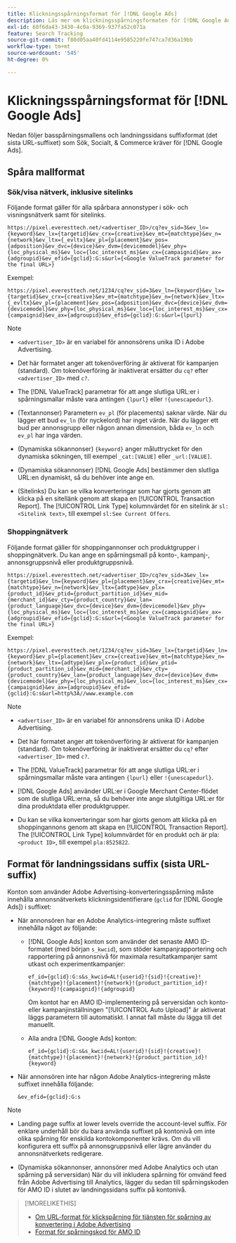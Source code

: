 ```yaml
---
title: Klickningsspårningsformat för [!DNL Google Ads]
description: Läs mer om klickningsspårningsformaten för [!DNL Google Ads] konton.
exl-id: 68f6da43-3430-4c0a-9369-937fa52c071a
feature: Search Tracking
source-git-commit: f80d05aa40fd4114e9585220fe747ca7d36a19bb
workflow-type: tm+mt
source-wordcount: '545'
ht-degree: 0%

---
```


# Klickningsspårningsformat för [!DNL Google Ads]

Nedan följer basspårningsmallens och landningssidans suffixformat (det sista URL-suffixet) som Sök, Socialt, &amp; Commerce kräver för [!DNL Google Ads].

## Spåra mallformat

### Sök/visa nätverk, inklusive sitelinks

Följande format gäller för alla spårbara annonstyper i sök- och visningsnätverk samt för sitelinks.

`https://pixel.everesttech.net/<advertiser_ID>/cq?ev_sid=3&ev_ln={keyword}&ev_lx={targetid}&ev_crx={creative}&ev_mt={matchtype}&ev_n={network}&ev_ltx={_evltx}&ev_pl={placement}&ev_pos={adposition}&ev_dvc={device}&ev_dvm={devicemodel}&ev_phy={loc_physical_ms}&ev_loc={loc_interest_ms}&ev_cx={campaignid}&ev_ax={adgroupid}&ev_efid={gclid}:G:s&url={<Google ValueTrack parameter for the final URL>}`

Exempel:

`https://pixel.everesttech.net/1234/cq?ev_sid=3&ev_ln={keyword}&ev_lx={targetid}&ev_crx={creative}&ev_mt={matchtype}&ev_n={network}&ev_ltx={_evltx}&ev_pl={placement}&ev_pos={adposition}&ev_dvc={device}&ev_dvm={devicemodel}&ev_phy={loc_physical_ms}&ev_loc={loc_interest_ms}&ev_cx={campaignid}&ev_ax={adgroupid}&ev_efid={gclid}:G:s&url={lpurl}`

>[!NOTE]
>
>* `<advertiser_ID>` är en variabel för annonsörens unika ID i Adobe Advertising.
>
>* Det här formatet anger att tokenöverföring är aktiverat för kampanjen (standard). Om tokenöverföring är inaktiverat ersätter du `cq?` efter `<advertiser_ID>` med `c?`.
>
>* The [!DNL ValueTrack] parametrar för att ange slutliga URL:er i spårningsmallar måste vara antingen `{lpurl}` eller `!{unescapedurl}`.
>
>* (Textannonser) Parametern `ev_pl` (för placements) saknar värde. När du lägger ett bud `ev_ln` (för nyckelord) har inget värde. När du lägger ett bud per annonsgrupp eller någon annan dimension, båda `ev_ln` och `ev_pl` har inga värden.
>
>* (Dynamiska sökannonser) `{keyword}` anger måluttrycket för den dynamiska sökningen, till exempel `_cat:[VALUE]` eller `_url:[VALUE]`.
>
>* (Dynamiska sökannonser) [!DNL Google Ads] bestämmer den slutliga URL:en dynamiskt, så du behöver inte ange en.
>
>* (Sitelinks) Du kan se vilka konverteringar som har gjorts genom att klicka på en sitellänk genom att skapa en [!UICONTROL Transaction Report]. The [!UICONTROL Link Type] kolumnvärdet för en sitelink är `sl:<Sitelink text>`, till exempel `sl:See Current Offers`.

### Shoppingnätverk

Följande format gäller för shoppingannonser och produktgrupper i shoppingnätverk. Du kan ange en spårningsmall på konto-, kampanj-, annonsgruppsnivå eller produktgruppsnivå.

`https://pixel.everesttech.net/<advertiser_ID>/cq?ev_sid=3&ev_lx={targetid}&ev_ln={keyword}&ev_pl={placement}&ev_crx={creative}&ev_mt={matchtype}&ev_n={network}&ev_ltx={adtype}&ev_plx={product_id}&ev_ptid={product_partition_id}&ev_mid={merchant_id}&ev_cty={product_country}&ev_lan={product_language}&ev_dvc={device}&ev_dvm={devicemodel}&ev_phy={loc_physical_ms}&ev_loc={loc_interest_ms}&ev_cx={campaignid}&ev_ax={adgroupid}&ev_efid={gclid}:G:s&url={<Google ValueTrack parameter for the final URL>}`

Exempel:

`https://pixel.everesttech.net/1234/cq?ev_sid=3&ev_lx={targetid}&ev_ln={keyword}&ev_pl={placement}&ev_crx={creative}&ev_mt={matchtype}&ev_n={network}&ev_ltx={adtype}&ev_plx={product_id}&ev_ptid={product_partition_id}&ev_mid={merchant_id}&ev_cty={product_country}&ev_lan={product_language}&ev_dvc={device}&ev_dvm={devicemodel}&ev_phy={loc_physical_ms}&ev_loc={loc_interest_ms}&ev_cx={campaignid}&ev_ax={adgroupid}&ev_efid={gclid}:G:s&url=http%3A//www.example.com`

>[!NOTE]
>
>* `<advertiser_ID>` är en variabel för annonsörens unika ID i Adobe Advertising.
>
>* Det här formatet anger att tokenöverföring är aktiverat för kampanjen (standard). Om tokenöverföring är inaktiverat ersätter du `cq?` efter `<advertiser_ID>` med `c?`.
>
>* The [!DNL ValueTrack] parametrar för att ange slutliga URL:er i spårningsmallar måste vara antingen `{lpurl}` eller `!{unescapedurl}`.
>
>* [!DNL Google Ads] använder URL:er i Google Merchant Center-flödet som de slutliga URL:erna, så du behöver inte ange slutgiltiga URL:er för dina produktdata eller produktgrupper.
>
>* Du kan se vilka konverteringar som har gjorts genom att klicka på en shoppingannons genom att skapa en [!UICONTROL Transaction Report]. The [!UICONTROL Link Type] kolumnvärdet för en produkt och är pla:`<product ID>`, till exempel `pla:8525822`.

## Format för landningssidans suffix (sista URL-suffix)

Konton som använder Adobe Advertising-konverteringsspårning måste innehålla annonsnätverkets klickningsidentifierare (`gclid` for [!DNL Google Ads]) i suffixet:

* När annonsören har en Adobe Analytics-integrering måste suffixet innehålla något av följande:

   * [!DNL Google Ads] konton som använder det senaste AMO ID-formatet (med början `s_kwcid`), som stöder kampanjrapportering och rapportering på annonsnivå för maximala resultatkampanjer samt utkast och experimentkampanjer:

     `ef_id={gclid}:G:s&s_kwcid=AL!{userid}!{sid}!{creative}!{matchtype}!{placement}!{network}!{product_partition_id}!{keyword}!{campaignid}!{adgroupid}`

     Om kontot har en AMO ID-implementering på serversidan och konto- eller kampanjinställningen &quot;[!UICONTROL Auto Upload]&quot; är aktiverat läggs parametern till automatiskt. I annat fall måste du lägga till det manuellt.

   * Alla andra [!DNL Google Ads] konton:

     `ef_id={gclid}:G:s&s_kwcid=AL!{userid}!{sid}!{creative}!{matchtype}!{placement}!{network}!{product_partition_id}!{keyword}`

* När annonsören inte har någon Adobe Analytics-integrering måste suffixet innehålla följande:

  `&ev_efid={gclid}:G:s`

>[!NOTE]
>
>* Landing page suffix at lower levels override the account-level suffix. För enklare underhåll bör du bara använda suffixet på kontonivå om inte olika spårning för enskilda kontokomponenter krävs. Om du vill konfigurera ett suffix på annonsgruppsnivå eller lägre använder du annonsnätverkets redigerare.
>
>* (Dynamiska sökannonser, annonsörer med Adobe Analytics och utan spårning på serversidan) När du vill inkludera spårning för omvänd feed från Adobe Advertising till Analytics, lägger du sedan till spårningskoden för AMO ID i slutet av landningssidans suffix på kontonivå.

>[!MORELIKETHIS]
>
>* [Om URL-format för klickspårning för tjänsten för spårning av konvertering i Adobe Advertising](formats-click-tracking-about.md)
>* [Format för spårningskod för AMO ID](skwcid-tracking-parameter.md)
